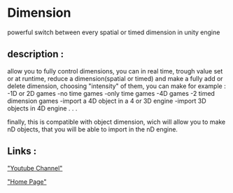 # Dimension
powerful switch between every spatial or timed dimension in unity engine

## description :

allow you to fully control dimensions, you can in real time, trough value set or at runtime, reduce a dimension(spatial or timed) and make a fully add or delete dimension, choosing "intensity" of them, you can make for example :
-1D or 2D games
-no time games
-only time games
-4D games
-2 timed dimension games
-import a 4D object in a 4 or 3D engine
-import 3D objects in 4D engine
.
.
.

finally, this is compatible with object dimension, wich will allow you to make nD objects, that you will be able to import in the nD engine.

## Links :
["Youtube Channel"](https://www.youtube.com/channel/UC-_DDdI316_BYs7HlO260OA)

["Home Page"](https://github.com/Light974-M/UnityPersonalDataBank)

